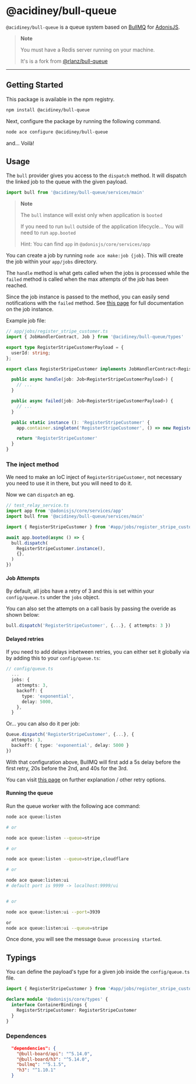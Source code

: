# @acidiney/bull-queue

`@acidiney/bull-queue` is a queue system based on [BullMQ](https://github.com/taskforcesh/bullmq)
for [AdonisJS](https://adonisjs.com/).

> **Note**
>
> You must have a Redis server running on your machine.
>
> It's is a fork from [@rlanz/bull-queue](https://github.com/RomainLanz/adonis-bull-queue)

---

## Getting Started

This package is available in the npm registry.

```bash
npm install @acidiney/bull-queue
```

Next, configure the package by running the following command.

```bash
node ace configure @acidiney/bull-queue
```

and... Voilà!

## Usage

The `bull` provider gives you access to the `dispatch` method.
It will dispatch the linked job to the queue with the given payload.

```ts
import bull from '@acidiney/bull-queue/services/main'
```

> **Note**
>
> The `bull` instance will exist only when application is `booted`
>
> If you need to run `bull` outside of the application lifecycle... You will need to run `app.booted`
>
> Hint: You can find `app` in `@adonisjs/core/services/app`

You can create a job by running `node ace make:job {job}`.
This will create the job within your `app/jobs` directory.

The `handle` method is what gets called when the jobs is processed while
the `failed` method is called when the max attempts of the job has been reached.

Since the job instance is passed to the method, you can easily send notifications with the `failed` method. See [this page](https://api.docs.bullmq.io/classes/Job.html) for full documentation on the job instance.

Example job file:

```ts
// app/jobs/register_stripe_customer.ts
import { JobHandlerContract, Job } from '@acidiney/bull-queue/types'

export type RegisterStripeCustomerPayload = {
  userId: string;
};

export class RegisterStripeCustomer implements JobHandlerContract<RegisterStripeCustomerPayload> {

  public async handle(job: Job<RegisterStripeCustomerPayload>) {
    // ...
  }

  public async failed(job: Job<RegisterStripeCustomerPayload>) {
    // ...
  }

  public static instance (): 'RegisterStripeCustomer' {
    app.container.singleton('RegisterStripeCustomer', () => new RegisterStripeCustomer())

    return 'RegisterStripeCustomer'
  }
}
```

### The inject method

We need to make an IoC inject of `RegisterStripeCustomer`, not necessary you need to use it in there, but you will need to do it.

Now we can `dispatch` an eg.

```ts
// test_relay_service.ts
import app from '@adonisjs/core/services/app'
import bull from '@acidiney/bull-queue/services/main'

import { RegisterStripeCustomer } from '#app/jobs/register_stripe_customer.js'

await app.booted(async () => {
  bull.dispatch(
    RegisterStripeCustomer.instance(),
    {},
  )
})

```

#### Job Attempts

By default, all jobs have a retry of 3 and this is set within your `config/queue.ts` under the `jobs` object.

You can also set the attempts on a call basis by passing the overide as shown below:

```ts
bull.dispatch('RegisterStripeCustomer', {...}, { attempts: 3 })
```

#### Delayed retries

If you need to add delays inbetween retries, you can either set it globally via by adding this to your `config/queue.ts`:

```ts
// config/queue.ts
  ...
  jobs: {
    attempts: 3,
    backoff: {
      type: 'exponential',
      delay: 5000,
    },
  }
```

Or... you can also do it per job:

```ts
Queue.dispatch('RegisterStripeCustomer', {...}, {
  attempts: 3,
  backoff: { type: 'exponential', delay: 5000 }
})
```

With that configuration above, BullMQ will first add a 5s delay before the first retry, 20s before the 2nd, and 40s for the 3rd.

You can visit [this page](https://docs.bullmq.io/guide/retrying-failing-jobs) on further explanation / other retry options.

#### Running the queue

Run the queue worker with the following ace command:

```bash
node ace queue:listen

# or

node ace queue:listen --queue=stripe

# or

node ace queue:listen --queue=stripe,cloudflare

# or

node ace queue:listen:ui
# default port is 9999 -> localhost:9999/ui


# or

node ace queue:listen:ui --port=3939

or 
node ace queue:listen:ui --queue=stripe

```

Once done, you will see the message `Queue processing started`.

## Typings

You can define the payload's type for a given job inside the `config/queue.ts` file.

```ts
import { RegisterStripeCustomer } from '#app/jobs/register_stripe_customer.js'

declare module '@adonisjs/core/types' {
  interface ContainerBindings {
    RegisterStripeCustomer: RegisterStripeCustomer
  }
}
```

### Dependences

```json
  "dependencies": {
    "@bull-board/api": "^5.14.0",
    "@bull-board/h3": "^5.14.0",
    "bullmq": "^5.1.5",
    "h3": "^1.10.1"
  }
```

